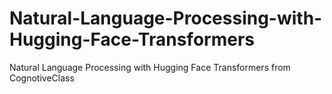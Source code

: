# Natural-Language-Processing-with-Hugging-Face-Transformers
Natural Language Processing with Hugging Face Transformers from CognotiveClass

